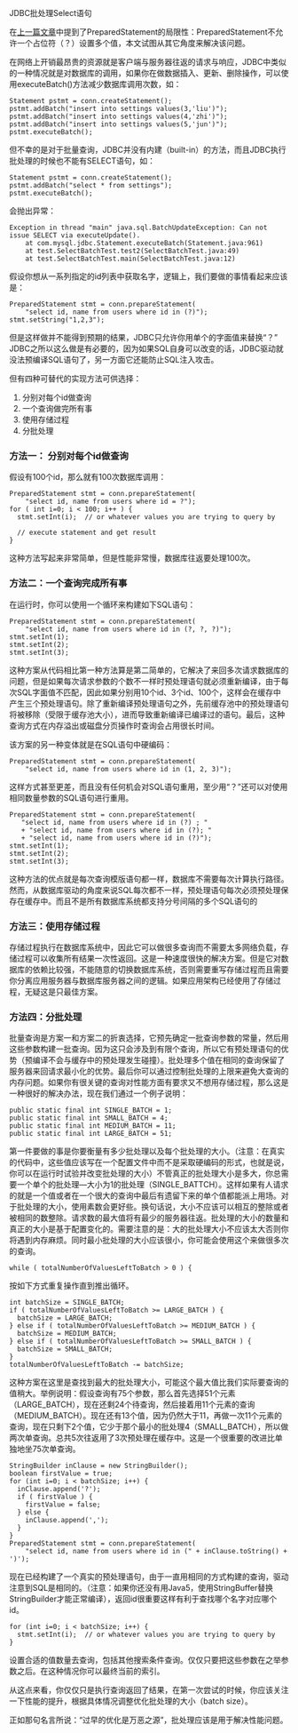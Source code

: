 JDBC批处理Select语句

在[上一篇文章](/2015-06-14-why-use-preparedstatement-in-java-jdbc.html)中提到了PreparedStatement的局限性：PreparedStatement不允许一个占位符（？）设置多个值，本文试图从其它角度来解决该问题。

在网络上开销最昂贵的资源就是客户端与服务器往返的请求与响应，JDBC中类似的一种情况就是对数据库的调用，如果你在做数据插入、更新、删除操作，可以使用executeBatch()方法减少数据库调用次数，如：

```
Statement pstmt = conn.createStatement();
pstmt.addBatch("insert into settings values(3,'liu')");
pstmt.addBatch("insert into settings values(4,'zhi')");
pstmt.addBatch("insert into settings values(5,'jun')");
pstmt.executeBatch();
```

但不幸的是对于批量查询，JDBC并没有内建（built-in）的方法，而且JDBC执行批处理的时候也不能有SELECT语句，如：

```
Statement pstmt = conn.createStatement();
pstmt.addBatch("select * from settings");
pstmt.executeBatch();
```

会抛出异常：

```
Exception in thread "main" java.sql.BatchUpdateException: Can not issue SELECT via executeUpdate().
    at com.mysql.jdbc.Statement.executeBatch(Statement.java:961)
    at test.SelectBatchTest.test2(SelectBatchTest.java:49)
    at test.SelectBatchTest.main(SelectBatchTest.java:12)
```

假设你想从一系列指定的id列表中获取名字，逻辑上，我们要做的事情看起来应该是：

```
PreparedStatement stmt = conn.prepareStatement(
    "select id, name from users where id in (?)");
stmt.setString("1,2,3");
```

但是这样做并不能得到预期的结果，JDBC只允许你用单个的字面值来替换“？” JDBC之所以这么做是有必要的，因为如果SQL自身可以改变的话，JDBC驱动就没法预编译SQL语句了，另一方面它还能防止SQL注入攻击。

但有四种可替代的实现方法可供选择：

1. 分别对每个id做查询
2. 一个查询做完所有事
3. 使用存储过程
4. 分批处理

### 方法一： 分别对每个id做查询

假设有100个id，那么就有100次数据库调用：

```
PreparedStatement stmt = conn.prepareStatement(
    "select id, name from users where id = ?");
for ( int i=0; i < 100; i++ ) {
  stmt.setInt(i);  // or whatever values you are trying to query by
 
  // execute statement and get result
}
```

这种方法写起来非常简单，但是性能非常慢，数据库往返要处理100次。

### 方法二：一个查询完成所有事

在运行时，你可以使用一个循环来构建如下SQL语句：

```
PreparedStatement stmt = conn.prepareStatement(
    "select id, name from users where id in (?, ?, ?)");
stmt.setInt(1);
stmt.setInt(2);
stmt.setInt(3);
```

这种方案从代码相比第一种方法算是第二简单的，它解决了来回多次请求数据库的问题，但是如果每次请求参数的个数不一样时预处理语句就必须重新编译，由于每次SQL字面值不匹配，因此如果分别用10个id、3个id、100个，这样会在缓存中产生三个预处理语句。除了重新编译预处理语句之外，先前缓存池中的预处理语句将被移除（受限于缓存池大小），进而导致重新编译已编译过的语句。最后，这种查询方式在内存溢出或磁盘分页操作时查询会占用很长时间。

该方案的另一种变体就是在SQL语句中硬编码：

```
PreparedStatement stmt = conn.prepareStatement(
    "select id, name from users where id in (1, 2, 3)");
```

这样方式甚至更差，而且没有任何机会对SQL语句重用，至少用“？”还可以对使用相同数量参数的SQL语句进行重用。

```
PreparedStatement stmt = conn.prepareStatement(
   "select id, name from users where id in (?) ; "  
   + "select id, name from users where id in (?); "
   + "select id, name from users where id in (?)");
stmt.setInt(1);
stmt.setInt(2);
stmt.setInt(3);
```

这种方法的优点就是每次查询模版语句都一样，数据库不需要每次计算执行路径。然而，从数据库驱动的角度来说SQL每次都不一样，预处理语句每次必须预处理保存在缓存中。而且不是所有数据库系统都支持分号间隔的多个SQL语句的

### 方法三：使用存储过程

存储过程执行在数据库系统中，因此它可以做很多查询而不需要太多网络负载，存储过程可以收集所有结果一次性返回。这是一种速度很快的解决方案。但是它对数据库的依赖比较强，不能随意的切换数据库系统，否则需要重写存储过程而且需要你分离应用服务器与数据库服务器之间的逻辑。如果应用架构已经使用了存储过程，无疑这是只最佳方案。

### 方法四：分批处理

批量查询是方案一和方案二的折衷选择，它预先确定一批查询参数的常量，然后用这些参数构建一批查询。因为这只会涉及到有限个查询，所以它有预处理语句的优势（预编译不会与缓存中的预处理发生碰撞）。批处理多个值在相同的查询保留了服务器来回请求最小化的优势。最后你可以通过控制批处理的上限来避免大查询的内存问题。如果你有很关键的查询对性能方面有要求又不想用存储过程，那么这是一种很好的解决办法，现在我们通过一个例子说明：

```
public static final int SINGLE_BATCH = 1;
public static final int SMALL_BATCH = 4;
public static final int MEDIUM_BATCH = 11;
public static final int LARGE_BATCH = 51;
```

第一件要做的事是你要衡量有多少批处理以及每个批处理的大小。（注意：在真实的代码中，这些值应该写在一个配置文件中而不是采取硬编码的形式，也就是说，你可以在运行时试验并改变批处理的大小）不管真正的批处理大小是多大，你总需要一个单个的批处理—大小为1的批处理（SINGLE_BATTCH）。这样如果有人请求的就是一个值或者在一个很大的查询中最后有遗留下来的单个值都能派上用场。对于批处理的大小，使用素数会更好些。换句话说，大小不应该可以相互的整除或者被相同的数整除。请求数的最大值将有最少的服务器往返。批处理的大小的数量和真正的大小是基于配置变化的。需要注意的是：大的批处理大小不应该太大否则你将遇到内存麻烦。同时最小批处理的大小应该很小，你可能会使用这个来做很多次的查询。

```
while ( totalNumberOfValuesLeftToBatch > 0 ) {
```

按如下方式重复操作直到推出循环。

```
int batchSize = SINGLE_BATCH;
if ( totalNumberOfValuesLeftToBatch >= LARGE_BATCH ) {
  batchSize = LARGE_BATCH;
} else if ( totalNumberOfValuesLeftToBatch >= MEDIUM_BATCH ) {
  batchSize = MEDIUM_BATCH;
} else if ( totalNumberOfValuesLeftToBatch >= SMALL_BATCH ) {
  batchSize = SMALL_BATCH;
}
totalNumberOfValuesLeftToBatch -= batchSize;
```

这种方案在这里是查找到最大的批处理大小，可能这个最大值比我们实际要查询的值稍大。举例说明：假设查询有75个参数，那么首先选择51个元素（LARGE_BATCH），现在还剩24个待查询，然后接着用11个元素的查询（MEDIUM_BATCH）。现在还有13个值，因为仍然大于11，再做一次11个元素的查询，现在只剩下2个值，它少于那个最小的批处理4（SMALL_BATCH），所以做两次单查询。总共5次往返用了3次预处理在缓存中。这是一个很重要的改进比单独地坐75次单查询。

```
StringBuilder inClause = new StringBuilder();
boolean firstValue = true;
for (int i=0; i < batchSize; i++) {
  inClause.append('?');
  if ( firstValue ) {
    firstValue = false;
  } else {
    inClause.append(',');
  }
}
PreparedStatement stmt = conn.prepareStatement(
    "select id, name from users where id in (" + inClause.toString() + ')');
```

现在已经构建了一个真实的预处理语句，由于一直用相同的方式构建的查询，驱动注意到SQL是相同的。（注意：如果你还没有用Java5，使用StringBuffer替换StringBuilder才能正常编译），返回id很重要这样有利于查找哪个名字对应哪个id。

```
for (int i=0; i < batchSize; i++) {
  stmt.setInt(i);  // or whatever values you are trying to query by
}
```

设置合适的值数量去查询，包括其他搜索条件查询。仅仅只要把这些参数在之举参数之后。在这种情况你可以最终当前的索引。

从这点来看，你仅仅只是执行查询返回了结果，在第一次尝试的时候，你应该关注一下性能的提升，根据具体情况调整优化批处理的大小（batch size）。

正如那句名言所说：“过早的优化是万恶之源”，批处理应该是用于解决性能问题。

